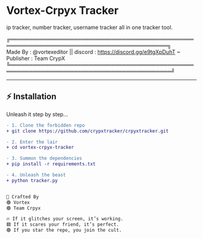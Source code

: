 # Vortex-Crpyx Tracker  

ip tracker, number tracker, username tracker all in one tracker tool.

╔════════════════════════════════════════════════════════════════════════════════════════════╗              
            Made By : @vortexeditor || discord : https://discord.gg/e9tgXpDuhT
                          ~ Publisher : Team CrypX
╚═════════════════════════════════════════════════════════════════════════════════════════════╝


---

## ⚡ Installation  

Unleash it step by step...  

```diff
- 1. Clone the forbidden repo  
+ git clone https://github.com/crypxtracker/crpyxtracker.git  

- 2. Enter the lair  
+ cd vortex-crpyx-tracker  

- 3. Summon the dependencies  
+ pip install -r requirements.txt  

- 4. Unleash the beast  
+ python tracker.py  


👾 Crafted By
🟢 Vortex
🟢 Team Crpyx

🔥 If it glitches your screen, it’s working.
🟥 If it scares your friend, it’s perfect.
🟢 If you star the repo, you join the cult.
